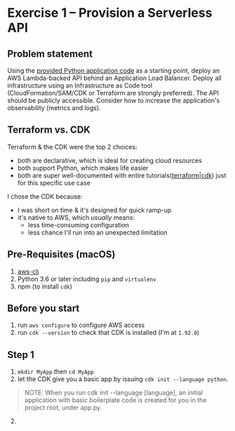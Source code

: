 # Exercise 1 – Provision a Serverless API

## Problem statement

  Using the [provided Python application code](fortune_handler/) as a starting point, deploy an AWS Lambda-backed API behind an Application Load Balancer. Deploy all infrastructure using an Infrastructure as Code tool (CloudFormation/SAM/CDK or Terraform are strongly preferred). The API should be publicly accessible. Consider how to increase the application's observability (metrics and logs).

## Terraform vs. CDK

Terraform & the CDK were the top 2 choices:

* both are declarative, which is ideal for creating cloud resources
* both support Python, which makes life easier
* both are super well-documented with entire tutorials([terraform](https://learn.hashicorp.com/tutorials/terraform/lambda-api-gateway?in=terraform/aws)|[cdk](https://docs.aws.amazon.com/cdk/latest/guide/serverless_example.html)) just for this specific use case

I chose the CDK because:
* I was short on time & it's designed for quick ramp-up
* it's native to AWS, which _usually_ means:
    * less time-consuming configuration
    * less chance I'll run into an unexpected limitation

##  Pre-Requisites (macOS)

1. [aws-cli](https://docs.aws.amazon.com/cli/latest/userguide/install-cliv2.html)
1. Python 3.6 or later including `pip` and `virtualenv`
1. npm (to install `cdk`)

## Before you start
1. run `aws configure` to configure AWS access
2. run `cdk --version` to check that CDK is installed (I'm at `1.92.0`)

## Step 1
1. `mkdir MyApp` then `cd MyApp`
1. let the CDK give you a basic app by issuing `cdk init --language python`.

  > NOTE: When you run cdk init --language [language], an initial application with basic boilerplate code is created for you in the project root, under app.py.

2.
